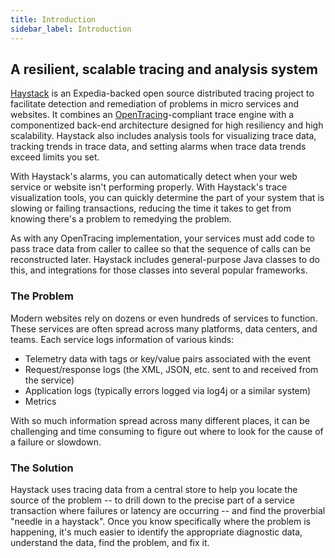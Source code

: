 ```yaml
---
title: Introduction
sidebar_label: Introduction
---
```


## A resilient, scalable tracing and analysis system 

[Haystack](https://github.com/ExpediaDotCom/haystack) is an Expedia-backed open source distributed tracing project to facilitate detection and remediation of problems in micro services and websites. It combines an [OpenTracing](http://opentracing.io/docs/)-compliant trace engine with
a componentized back-end architecture designed for high resiliency and high scalability. Haystack also includes analysis tools for visualizing trace data, tracking trends in trace data, and setting alarms when trace data trends exceed limits you set.

With Haystack's alarms, you can automatically detect when your web service or website isn't performing properly. With Haystack's trace visualization tools, you can quickly determine the part of your system that is slowing or failing transactions, reducing the time it takes to get from knowing there's a problem to remedying the problem.

As with any OpenTracing implementation, your services must add code to pass trace data from caller to callee so that the sequence of calls can be reconstructed later. Haystack includes general-purpose Java classes to do this, and integrations for those classes into several popular frameworks.

### The Problem
Modern websites rely on dozens or even hundreds of services to function. These services are often spread across many
platforms, data centers, and teams. Each service logs information of various kinds:

* Telemetry data with tags or key/value pairs associated with the event
* Request/response logs (the XML, JSON, etc. sent to and received from the service)
* Application logs (typically errors logged via log4j or a similar system)
* Metrics

With so much information spread across many different places, it can be challenging and time consuming to figure out where to look for the cause of a failure or slowdown. 

### The Solution
Haystack uses tracing data from a central store to help you locate the source of the problem -- to drill down to the precise part of a service transaction where failures or latency are occurring -- and find the proverbial "needle in a haystack". Once you know specifically where the problem is happening, it's much easier to identify the appropriate diagnostic data, understand the data, find the problem, and fix it.

